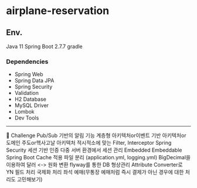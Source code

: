 # airplane-reservation

## Env.

Java 11
Spring Boot 2.7.7
gradle

### Dependencies
- Spring Web
- Spring Data JPA
- Spring Security
- Validation
- H2 Database
- MySQL Driver
- Lombok
- Dev Tools

---

🚗 Challenge
Pub/Sub 기반의 알림 기능
계층형 아키텍처or이벤트 기반 아키텍처or도메인 주도or헥사고날 아키텍처
적시적소에 맞는 Filter, Interceptor
Spring Security 세션 기반 인증
다중 서버 환경에서 세션 관리
Embedded Embeddable
Spring Boot Cache 적용
파일 분리 (application.yml, logging.yml)
BigDecimal을 이용하여 달러 <-> 원화 변환
flyway를 통한 DB 형상관리
Attribute Converter로 YN 필드 처리
국제화 처리
좌석 예매(무통장 예매처럼 즉시 결제가 아닌 경우에 대한 처리도 고민해보기)
